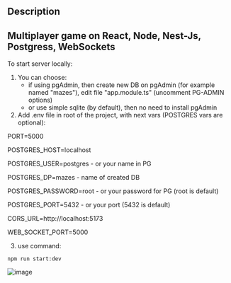 ## Description
## Multiplayer game on React, Node, Nest-Js, Postgress, WebSockets

To start server locally:
1. You can choose:
    - if using pgAdmin, then create new DB on pgAdmin (for example named "mazes"), edit file "app.module.ts" (uncomment PG-ADMIN options)
    - or use simple sqlite (by default), then no need to install pgAdmin
2. Add .env file in root of the project, with next vars (POSTGRES vars are optional):

PORT=5000  

POSTGRES_HOST=localhost

POSTGRES_USER=postgres   - or your name in PG

POSTGRES_DP=mazes        - name of created DB

POSTGRES_PASSWORD=root   - or your password for PG (root is default)

POSTGRES_PORT=5432       - or your port (5432 is default) 

CORS_URL=http://localhost:5173

WEB_SOCKET_PORT=5000      


3. use command:
```shell
npm run start:dev
```

![image](https://github.com/mytrofanov/maze-serv/assets/78136441/5d7779e8-5e9b-4e90-b294-801cdb989756)
